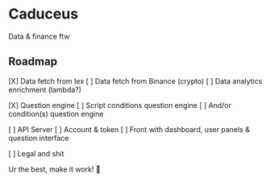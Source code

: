 # Caduceus

Data & finance ftw

## Roadmap

[X] Data fetch from Iex
[ ] Data fetch from Binance (crypto)
[ ] Data analytics enrichment (lambda?)

[X] Question engine
[ ] Script conditions question engine
[ ] And/or condition(s) question engine

[ ] API Server
[ ] Account & token
[ ] Front with dashboard, user panels & question interface

[ ] Legal and shit

Ur the best, make it work! 🐗